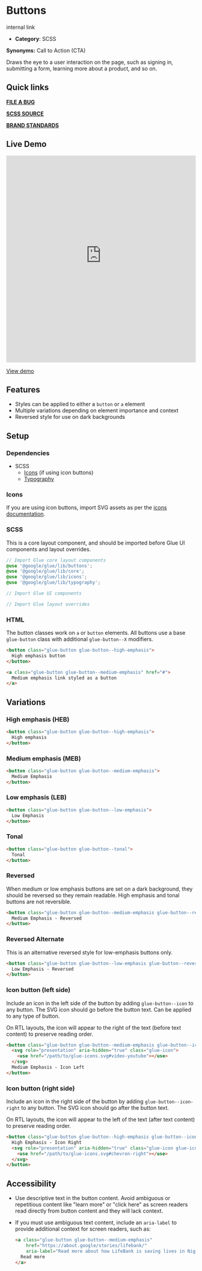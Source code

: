 # Buttons

internal link

<!--*
# Document freshness: For more information, see internal link
freshness: { owner: 'glue-eng-core' reviewed: '2023-07-05' }
*-->



-   **Category**: SCSS

**Synonyms:** Call to Action (CTA)

Draws the eye to a user interaction on the page, such as signing in, submitting
a form, learning more about a product, and so on.

## Quick links

<section class="multicol">

**[FILE A BUG](https://b.corp.google.com/issues/new?component=86195&template=326202&title=%5BButtons%5D)**

**[SCSS SOURCE](/src/buttons/_index.scss)**

**[BRAND STANDARDS](https://standards.google/guidelines/marketing-web-standards/components/buttons-links.html)**

</section>

## Live Demo

<iframe src="https://28-2-dot-glue-demo.appspot.com/standards-demos/components/buttons/"
        width="100%" height="550" style="border:0;max-width:760px;"></iframe>

[View demo](https://28-2-dot-glue-demo.appspot.com/standards-demos/components/buttons/)

## Features

-   Styles can be applied to either a `button` or `a` element
-   Multiple variations depending on element importance and context
-   Reversed style for use on dark backgrounds

## Setup

### Dependencies

-   SCSS
    -   [Icons](/docs/components/icons.md) (if using icon
        buttons)
    -   [Typography](/docs/components/typography.md)

### Icons

If you are using icon buttons, import SVG assets as per the
[icons documentation](/docs/components/icons.md).

### SCSS

This is a core layout component, and should be imported before Glue UI
components and layout overrides.

```scss
// Import Glue core layout components
@use '@google/glue/lib/buttons';
@use '@google/glue/lib/core';
@use '@google/glue/lib/icons';
@use '@google/glue/lib/typography';

// Import Glue UI components

// Import Glue layout overrides
```


### HTML

The button classes work on `a` or `button` elements. All buttons use a base
`glue-button` class with additional `glue-button--X` modifiers.

```html
<button class="glue-button glue-button--high-emphasis">
  High emphasis button
</button>

<a class="glue-button glue-button--medium-emphasis" href="#">
  Medium emphasis link styled as a button
</a>
```

## Variations

### High emphasis (HEB)

```html
<button class="glue-button glue-button--high-emphasis">
  High emphasis
</button>
```

### Medium emphasis (MEB)

```html
<button class="glue-button glue-button--medium-emphasis">
  Medium Emphasis
</button>
```

### Low emphasis (LEB)

```html
<button class="glue-button glue-button--low-emphasis">
  Low Emphasis
</button>
```

### Tonal

```html
<button class="glue-button glue-button--tonal">
  Tonal
</button>
```

### Reversed

When medium or low emphasis buttons are set on a dark background, they should be
reversed so they remain readable. High emphasis and tonal buttons are not
reversible.

```html
<button class="glue-button glue-button--medium-emphasis glue-button--reversed">
  Medium Emphasis - Reversed
</button>
```

### Reversed Alternate

This is an alternative reversed style for low-emphasis buttons only.

```html
<button class="glue-button glue-button--low-emphasis glue-button--reversed-alternate">
  Low Emphasis - Reversed
</button>
```

### Icon button (left side)

Include an icon in the left side of the button by adding `glue-button--icon` to
any button. The SVG icon should go before the button text. Can be applied to any
type of button.

On RTL layouts, the icon will appear to the right of the text (before text
content) to preserve reading order.

```html
<button class="glue-button glue-button--medium-emphasis glue-button--icon">
  <svg role="presentation" aria-hidden="true" class="glue-icon">
    <use href="/path/to/glue-icons.svg#video-youtube"></use>
  </svg>
  Medium Emphasis - Icon Left
</button>
```

### Icon button (right side)

Include an icon in the right side of the button by adding
`glue-button--icon-right` to any button. The SVG icon should go after the button
text.

On RTL layouts, the icon will appear to the left of the text (after text
content) to preserve reading order.

```html
<button class="glue-button glue-button--high-emphasis glue-button--icon-right">
  High Emphasis - Icon Right
  <svg role="presentation" aria-hidden="true" class="glue-icon glue-icon--arrow-forward">
    <use href="/path/to/glue-icons.svg#chevron-right"></use>
  </svg>
</button>
```

## Accessibility

-   Use descriptive text in the button content. Avoid ambiguous or repetitious
    content like "learn more" or "click here" as screen readers read directly
    from button content and they will lack context.
-   If you must use ambiguous text content, include an `aria-label` to provide
    additional context for screen readers, such as:

    ```html
    <a class="glue-button glue-button--medium-emphasis"
        href="https://about.google/stories/lifebank/"
        aria-label="Read more about how LifeBank is saving lives in Nigeria">
      Read more
    </a>
    ```

